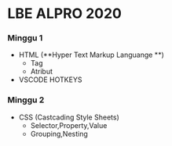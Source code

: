 # LBE ALPRO 2020
### Minggu 1
  - HTML (**Hyper Text Markup Languange **)
    - Tag
    - Atribut
  - VSCODE HOTKEYS
### Minggu 2
   - CSS (Castcading Style Sheets)
      - Selector,Property,Value
      - Grouping,Nesting
